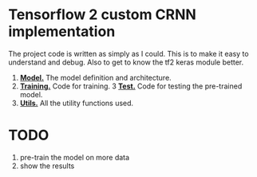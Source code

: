 # Tensorflow 2 custom CRNN implementation

The project code is written as simply as I could. This is to make it easy to understand and debug. Also to get to know the tf2 keras module better.

1. [**Model.**](/crnn_model.py) The model definition and architecture.
2. [**Training.**](/train.py) Code for training.
3  [**Test.**](/test.py) Code for testing the pre-trained model.
4. [**Utils.**](/utils.py) All the utility functions used.

# TODO
1. pre-train the model on more data
2. show the results